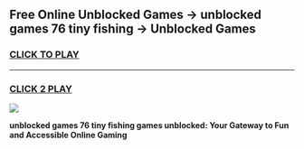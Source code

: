 
## Free Online Unblocked Games → unblocked games 76 tiny fishing → Unblocked Games
<h3>
<a href="https://premium.freeplayer.one?title=unblocked_games_76_tiny_fishing&ref=21F">CLICK TO PLAY</a></h3>
<hr>

<h3>
<a href="https://premium.freeplayer.one?title=unblocked_games_76_tiny_fishing&ref=21F">CLICK 2 PLAY</a>
  
</h3>

<a href="https://premium.freeplayer.one?title=unblocked_games_76_tiny_fishing&ref=21F/"><img src="https://clearcache.store/games.png"></a>


**unblocked games 76 tiny fishing games unblocked: Your Gateway to Fun and Accessible Online Gaming**
